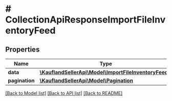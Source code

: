 # # CollectionApiResponseImportFileInventoryFeed

## Properties

Name | Type | Description | Notes
------------ | ------------- | ------------- | -------------
**data** | [**\KauflandSellerApi\Model\ImportFileInventoryFeed[]**](ImportFileInventoryFeed.md) |  |
**pagination** | [**\KauflandSellerApi\Model\Pagination**](Pagination.md) |  | [optional]

[[Back to Model list]](../../README.md#models) [[Back to API list]](../../README.md#endpoints) [[Back to README]](../../README.md)

